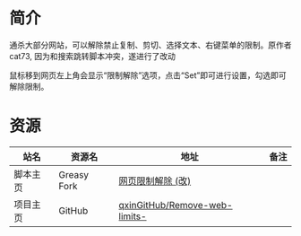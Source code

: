 # 简介

通杀大部分网站，可以解除禁止复制、剪切、选择文本、右键菜单的限制。原作者 cat73, 因为和搜索跳转脚本冲突，遂进行了改动

鼠标移到网页左上角会显示“限制解除”选项，点击“Set”即可进行设置，勾选即可解除限制。

# 资源

|站名|资源名|地址|备注|
|---|---|---|---|
|脚本主页|Greasy Fork|[网页限制解除 (改)](https://greasyfork.org/zh-CN/scripts/28497-remove-web-limits-modified)||
|项目主页|GitHub|[qxinGitHub/Remove-web-limits-](https://github.com/qxinGitHub/Remove-web-limits-)||
